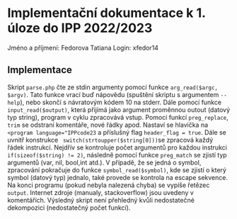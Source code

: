# Implementační dokumentace k 1. úloze do IPP 2022/2023
Jméno a příjmení: Fedorova Tatiana
Login: xfedor14

## Implementace
Skript ```parse.php``` čte ze stdin argumenty pomocí funkce ```arg_read($argc, $argv)```. Tato funkce vrací buď nápovědu  (spuštění skriptu s argumentem ``` --help ```), nebo skončí s návratovým kódem 10 na stderr. Dále pomocí funkce ```input_read($output)```, která přijímá jako argument proměnnou outout (datový typ string), program v cyklu zpracovává vstup. Pomocí funkcí ```preg_replace```, ```trim``` se odstraní komentáře, nové řádky apod. Nastaví se hlavička na ```<program language="IPPcode23``` a příslušný flag ```header_flag = true```. Dále se uvnitř konstrukce ``` switch(strtoupper($string[0]))```se zpracová každý řádek instrukcí. Nejdřív se kontroluje počet argumentů pro každou instrukci ```if(sizeof($string) != 2)```, následně pomocí funkce ```preg_match``` se zjistí typ argumentů (var, nil, bool,int atd.). V případě, že se jedná o symbol, zpracování pokračuje do funkce ```symbol_read($symbol)```, kde se zjistí o který symbol (datový typ) jednalo, také provede se kontrola na escape sekvence. Na konci programu (pokud nebyla nalezená chyba) se vypíše řetězec ```output```.  Internet zdroje (manualy, stackoverflow) jsou uvedeny v komentářích.
Výsledný skript není přehledný kvůli nedostatečné dekompozici (nedostatečný počet funkcí).
